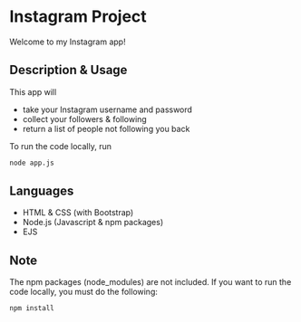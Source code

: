 # Instagram Project
Welcome to my Instagram app!

## Description & Usage
This app will
- take your Instagram username and password
- collect your followers & following
- return a list of people not following you back

To run the code locally, run 
```bash
node app.js
```

## Languages
- HTML & CSS (with Bootstrap)
- Node.js (Javascript & npm packages)
- EJS

## Note
The npm packages (node_modules) are not included. If you want to run the code locally, you must do the following:
```bash
npm install
```
